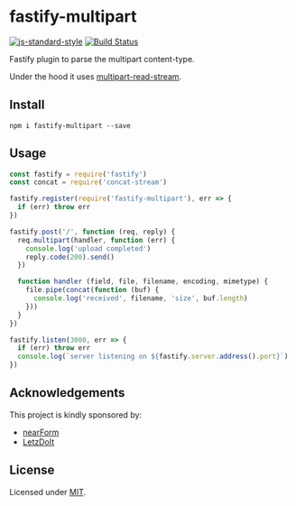 # fastify-multipart

[![js-standard-style](https://img.shields.io/badge/code%20style-standard-brightgreen.svg?style=flat)](http://standardjs.com/)  [![Build Status](https://travis-ci.org/fastify/fastify-multipart.svg?branch=master)](https://travis-ci.org/fastify/fastify-multipart)

Fastify plugin to parse the multipart content-type.

Under the hood it uses [multipart-read-stream](https://github.com/yoshuawuyts/multipart-read-stream).

## Install
```
npm i fastify-multipart --save
```
## Usage

```js
const fastify = require('fastify')
const concat = require('concat-stream')

fastify.register(require('fastify-multipart'), err => {
  if (err) throw err
})

fastify.post('/', function (req, reply) {
  req.multipart(handler, function (err) {
    console.log('upload completed')
    reply.code(200).send()
  })

  function handler (field, file, filename, encoding, mimetype) {
    file.pipe(concat(function (buf) {
      console.log('received', filename, 'size', buf.length)
    }))
  }
})

fastify.listen(3000, err => {
  if (err) throw err
  console.log(`server listening on ${fastify.server.address().port}`)
})
```

## Acknowledgements

This project is kindly sponsored by:
- [nearForm](http://nearform.com)
- [LetzDoIt](http://www.letzdoitapp.com/)

## License

Licensed under [MIT](./LICENSE).
